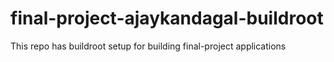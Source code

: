 # final-project-ajaykandagal-buildroot
This repo has buildroot setup for building final-project applications
